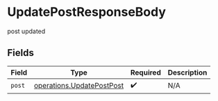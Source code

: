 # UpdatePostResponseBody

post updated


## Fields

| Field                                                                         | Type                                                                          | Required                                                                      | Description                                                                   |
| ----------------------------------------------------------------------------- | ----------------------------------------------------------------------------- | ----------------------------------------------------------------------------- | ----------------------------------------------------------------------------- |
| `post`                                                                        | [operations.UpdatePostPost](../../../sdk/models/operations/updatepostpost.md) | :heavy_check_mark:                                                            | N/A                                                                           |